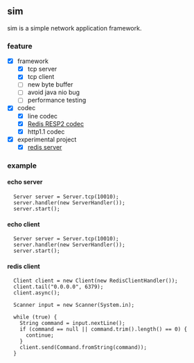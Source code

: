 sim
---

sim is a simple network application framework.

### feature
- [x] framework
  - [x] tcp server
  - [x] tcp client
  - [ ] new byte buffer
  - [ ] avoid java nio bug
  - [ ] performance testing
- [x] codec
  - [x] line codec
  - [x] [Redis RESP2 codec](https://github.com/Nailcui/sim/blob/master/sim-codec/sim-codec-resp2)
  - [x] http1.1 codec
- [x] experimental project
  - [x] [redis server](https://github.com/Nailcui/sim/blob/master/sim-project/sim-redis-server)

### example

#### echo server
```
  Server server = Server.tcp(10010);
  server.handler(new ServerHandler());
  server.start();
```

#### echo client
```
  Server server = Server.tcp(10010);
  server.handler(new ServerHandler());
  server.start();
```

#### redis client

```
  Client client = new Client(new RedisClientHandler());
  client.tail("0.0.0.0", 6379);
  client.async();

  Scanner input = new Scanner(System.in);

  while (true) {
    String command = input.nextLine();
    if (command == null || command.trim().length() == 0) {
      continue;
    }
    client.send(Command.fromString(command));
  }

```
